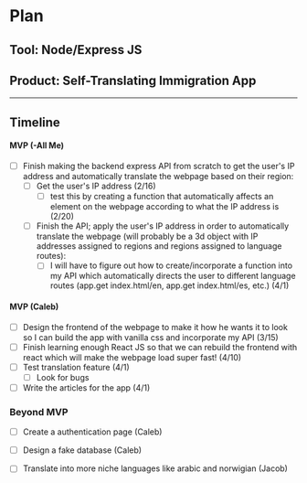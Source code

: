 # Plan

## Tool: Node/Express JS
## Product: Self-Translating Immigration App

---

## Timeline

#### MVP (-All Me)

- [ ] Finish making the backend express API from scratch to get the user's IP address and automatically translate the webpage based on their region:
  - [ ] Get the user's IP address (2/16)
    - [ ] test this by creating a function that automatically affects an element on the webpage according to what the IP address is (2/20)
  - [ ] Finish the API; apply the user's IP address in order to automatically translate the webpage (will probably be a 3d object with IP addresses assigned to regions and regions assigned to language routes):
    - [ ] I will have to figure out how to create/incorporate a function into my API which automatically directs the user to different language routes (app.get index.html/en, app.get index.html/es, etc.) (4/1)

####  MVP (Caleb)

- [ ] Design the frontend of the webpage to make it how he wants it to look so I can build the app with vanilla css and incorporate my API (3/15)
- [ ] Finish learning enough React JS so that we can rebuild the frontend with react which will make the webpage load super fast! (4/10)
- [ ] Test translation feature (4/1)
  - [ ] Look for bugs
- [ ] Write the articles for the app (4/1)

### Beyond MVP

- [ ] Create a authentication page (Caleb)
- [ ] Design a fake database (Caleb)
- [ ] Translate into more niche languages like arabic and norwigian (Jacob)



<!-- DO NOT USE THIS YET

| Name | Glows | Grows |
| -------- | ------- | ------- |
|   |   |
|   |   |
|   |   |
|   |   |
|   |   |
|   |   |

-->
